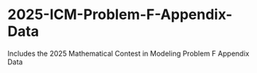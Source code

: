 # 2025-ICM-Problem-F-Appendix-Data
Includes the 2025 Mathematical Contest in Modeling Problem F Appendix Data
